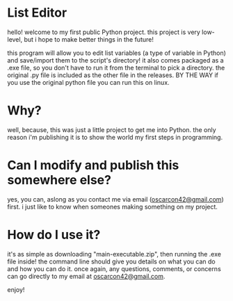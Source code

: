 # List Editor
hello! welcome to my first public Python project. this project is very low-level, but i hope to make better things in the future!

this program will allow you to edit list variables (a type of variable in Python) and save/import them to the script's directory! it also comes packaged as a .exe file, so you don't have to run it from the terminal to pick a directory.
the original .py file is included as the other file in the releases.
BY THE WAY if you use the original python file you can run this on linux.


# Why?
well, because, this was just a little project to get me into Python. the only reason i'm publishing it is to show the world my first steps in programming.

# Can I modify and publish this somewhere else?
yes, you can, aslong as you contact me via email (oscarcon42@gmail.com) first. i just like to know when someones making something on my project.

# How do I use it?
it's as simple as downloading "main-executable.zip", then running the .exe file inside! the command line should give you details on what you can do and how you can do it.
once again, any questions, comments, or concerns can go directly to my email at oscarcon42@gmail.com.

enjoy!
